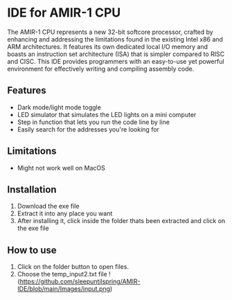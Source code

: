 # IDE for AMIR-1 CPU 
The AMIR-1 CPU represents a new 32-bit softcore processor, crafted by enhancing and addressing the limitations found in the existing Intel x86 and ARM architectures. It features its own dedicated local I/O memory and boasts an instruction set architecture (ISA) that is simpler compared to RISC and CISC. This IDE provides programmers with an easy-to-use yet powerful environment for effectively writing and compiling assembly code. 

## Features
* Dark mode/light mode toggle
* LED simulator that simulates the LED lights on a mini computer
* Step in function that lets you run the code line by line 
* Easily search for the addresses you're looking for

## Limitations
* Might not work well on MacOS

## Installation 
1. Download the exe file
2. Extract it into any place you want
3. After installing it, click inside the folder thats been extracted and click on the exe file

## How to use
1. Click on the folder button to open files.
2. Choose the temp_input2.txt file
!(https://github.com/sleepuntilspring/AMIR-IDE/blob/main/Images/input.png)
